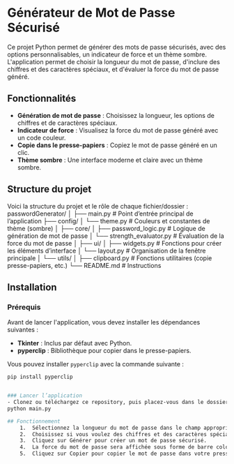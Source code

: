 # Générateur de Mot de Passe Sécurisé

Ce projet Python permet de générer des mots de passe sécurisés, avec des options personnalisables, un indicateur de force et un thème sombre. L'application permet de choisir la longueur du mot de passe, d'inclure des chiffres et des caractères spéciaux, et d'évaluer la force du mot de passe généré.

## Fonctionnalités

- **Génération de mot de passe** : Choisissez la longueur, les options de chiffres et de caractères spéciaux.
- **Indicateur de force** : Visualisez la force du mot de passe généré avec un code couleur.
- **Copie dans le presse-papiers** : Copiez le mot de passe généré en un clic.
- **Thème sombre** : Une interface moderne et claire avec un thème sombre.

## Structure du projet

Voici la structure du projet et le rôle de chaque fichier/dossier :
passwordGenerator/
│
├── main.py                      # Point d’entrée principal de l’application
├── config/
│   └── theme.py                 # Couleurs et constantes de thème (sombre)
│
├── core/
│   ├── password_logic.py        # Logique de génération de mot de passe
│   └── strength_evaluator.py    # Évaluation de la force du mot de passe
│
├── ui/
│   ├── widgets.py               # Fonctions pour créer les éléments d’interface
│   └── layout.py                # Organisation de la fenêtre principale
│
└── utils/
│   ├── clipboard.py             # Fonctions utilitaires (copie presse-papiers, etc.)
└── README.md                    # Instructions

## Installation

### Prérequis
Avant de lancer l'application, vous devez installer les dépendances suivantes :
- **Tkinter** : Inclus par défaut avec Python.
- **pyperclip** : Bibliothèque pour copier dans le presse-papiers.
  
Vous pouvez installer `pyperclip` avec la commande suivante :
```bash
pip install pyperclip


### Lancer l’application
- Clonez ou téléchargez ce repository, puis placez-vous dans le dossier du projet et exécutez la commande :
python main.py

## Fonctionnement
	1.	Sélectionnez la longueur du mot de passe dans le champ approprié.
	2.	Choisissez si vous voulez des chiffres et des caractères spéciaux.
	3.	Cliquez sur Générer pour créer un mot de passe sécurisé.
	4.	La force du mot de passe sera affichée sous forme de barre colorée et étiquetée.
	5.	Cliquez sur Copier pour copier le mot de passe dans votre presse-papiers.# PasswordGenerator

